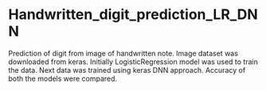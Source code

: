 # Handwritten_digit_prediction_LR_DNN
Prediction of digit from image of handwritten note. 
Image dataset was downloaded from keras.
Initially LogisticRegression model was used to train the data. 
Next data was trained using keras DNN approach.
Accuracy of both the models were compared.
